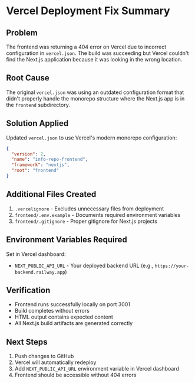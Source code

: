 # Vercel Deployment Fix Summary

## Problem
The frontend was returning a 404 error on Vercel due to incorrect configuration in `vercel.json`. The build was succeeding but Vercel couldn't find the Next.js application because it was looking in the wrong location.

## Root Cause
The original `vercel.json` was using an outdated configuration format that didn't properly handle the monorepo structure where the Next.js app is in the `frontend` subdirectory.

## Solution Applied
Updated `vercel.json` to use Vercel's modern monorepo configuration:

```json
{
  "version": 2,
  "name": "info-repo-frontend",
  "framework": "nextjs",
  "root": "frontend"
}
```

## Additional Files Created
1. `.vercelignore` - Excludes unnecessary files from deployment
2. `frontend/.env.example` - Documents required environment variables
3. `frontend/.gitignore` - Proper gitignore for Next.js projects

## Environment Variables Required
Set in Vercel dashboard:
- `NEXT_PUBLIC_API_URL` - Your deployed backend URL (e.g., `https://your-backend.railway.app`)

## Verification
- Frontend runs successfully locally on port 3001
- Build completes without errors
- HTML output contains expected content
- All Next.js build artifacts are generated correctly

## Next Steps
1. Push changes to GitHub
2. Vercel will automatically redeploy
3. Add `NEXT_PUBLIC_API_URL` environment variable in Vercel dashboard
4. Frontend should be accessible without 404 errors
